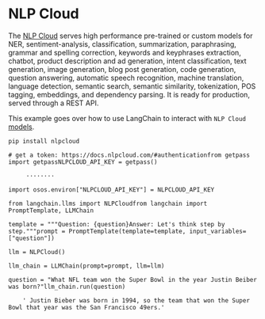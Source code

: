 NLP Cloud
=========

The [NLP Cloud](https://nlpcloud.io) serves high performance pre-trained or custom models for NER, sentiment-analysis, classification, summarization, paraphrasing, grammar and spelling correction, keywords and keyphrases extraction, chatbot, product description and ad generation, intent classification, text generation, image generation, blog post generation, code generation, question answering, automatic speech recognition, machine translation, language detection, semantic search, semantic similarity, tokenization, POS tagging, embeddings, and dependency parsing. It is ready for production, served through a REST API.

This example goes over how to use LangChain to interact with `NLP Cloud` [models](https://docs.nlpcloud.com/#models).

    pip install nlpcloud

    # get a token: https://docs.nlpcloud.com/#authenticationfrom getpass import getpassNLPCLOUD_API_KEY = getpass()

         ········

    import osos.environ["NLPCLOUD_API_KEY"] = NLPCLOUD_API_KEY

    from langchain.llms import NLPCloudfrom langchain import PromptTemplate, LLMChain

    template = """Question: {question}Answer: Let's think step by step."""prompt = PromptTemplate(template=template, input_variables=["question"])

    llm = NLPCloud()

    llm_chain = LLMChain(prompt=prompt, llm=llm)

    question = "What NFL team won the Super Bowl in the year Justin Beiber was born?"llm_chain.run(question)

        ' Justin Bieber was born in 1994, so the team that won the Super Bowl that year was the San Francisco 49ers.'